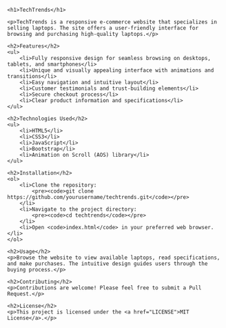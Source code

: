 
    <h1>TechTrends</h1>

    <p>TechTrends is a responsive e-commerce website that specializes in selling laptops. The site offers a user-friendly interface for browsing and purchasing high-quality laptops.</p>

    <h2>Features</h2>
    <ul>
        <li>Fully responsive design for seamless browsing on desktops, tablets, and smartphones</li>
        <li>Unique and visually appealing interface with animations and transitions</li>
        <li>Easy navigation and intuitive layout</li>
        <li>Customer testimonials and trust-building elements</li>
        <li>Secure checkout process</li>
        <li>Clear product information and specifications</li>
    </ul>

    <h2>Technologies Used</h2>
    <ul>
        <li>HTML5</li>
        <li>CSS3</li>
        <li>JavaScript</li>
        <li>Bootstrap</li>
        <li>Animation on Scroll (AOS) library</li>
    </ul>

    <h2>Installation</h2>
    <ol>
        <li>Clone the repository:
            <pre><code>git clone https://github.com/yourusername/techtrends.git</code></pre>
        </li>
        <li>Navigate to the project directory:
            <pre><code>cd techtrends</code></pre>
        </li>
        <li>Open <code>index.html</code> in your preferred web browser.</li>
    </ol>

    <h2>Usage</h2>
    <p>Browse the website to view available laptops, read specifications, and make purchases. The intuitive design guides users through the buying process.</p>

    <h2>Contributing</h2>
    <p>Contributions are welcome! Please feel free to submit a Pull Request.</p>

    <h2>License</h2>
    <p>This project is licensed under the <a href="LICENSE">MIT License</a>.</p>

